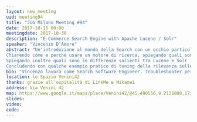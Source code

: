 ```yaml
---
layout: new_meeting
uid: meeting94
title: "JUG Milano Meeting #94"
date: 2017-10-16 00:00
meetingdate: 2017-10-30
description: "E-Commerce Search Engine with Apache Lucene / Solr"
speaker: "Vincenzo D'Amore"
abstract: "Un'introduzione al mondo della Search con un occhio particolare all'e-commerce passando per Apache Lucene e Solr. 
Chiarendo come e perché usare un motore di ricerca, spiegando quali sono le differenze tra dbms e full text search, tra la search comune e la search applicata al mondo e-commerce. 
Spiegando inoltre quali sono le differenze salienti tra Lucene e Solr
Concludendo con qualche esempio pratico di tuning della rilevanza sulle query Solr e d'uso di Solr in Java."
bio: "Vincenzo lavora come Search Software Engineer. Troubleshooter per passione, si diverte ancora dopo tanti anni a sviluppare software, specialmente nel Web. Solida esperienza nell'analisi e nel tuning di search web application e nella costruzione di architetture search web scalabili. Autore di &quot;Solr Query Debugger&quot; il primo plugin Google Chrome che ti aiuta a modificare, eseguire e analizzare le query Solr. Autore dei vari tools opensource per Solr. Nel tempo libero, oltre a cucinare, si diverte imparando nuove cose e sperimentando nuove tecnologie. Da circa 3 anni si è reinventato come Search Software Engineer in ePRICE."
location: lo Spazio Venini42
thanks: grazie all'ospitalità di LinkMe e Mikamai
address: Via Venini 42
map: https://www.google.it/maps/place/Venini42/@45.490556,9.2131888,17z/data=!3m1!4b1!4m5!3m4!1s0x4786c6de20e6362f:0xc95afb6f555f4ed6!8m2!3d45.490556!4d9.2153775
slides: 
video: 
code: 
---
```


